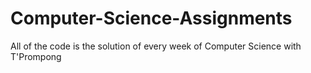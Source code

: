 # Computer-Science-Assignments
All of the code is the solution of every week of Computer Science with T'Prompong
